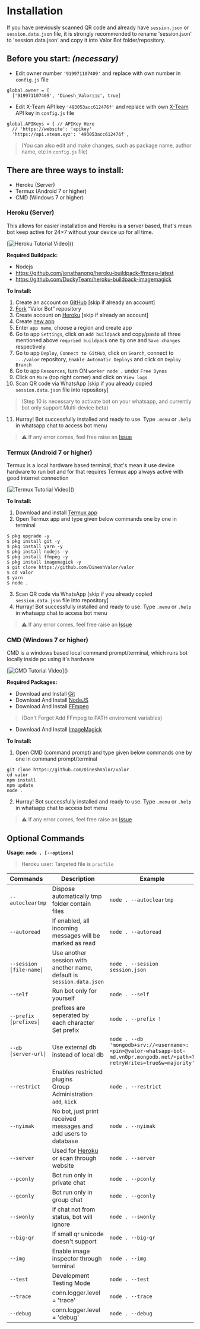 # Installation

If you have previously scanned QR code and already have `session.json` or `session.data.json` file, it is strongly recommended to rename 'session.json' to 'session.data.json' and copy it into Valor Bot folder/repository.

## Before you start: **_(necessary)_**

- Edit owner number `'919971107409'` and replace with own number in `config.js` file
```
global.owner = [
  ['919971107409', 'Dinesh_Valor🇮🇳', true]
```
- Edit X-Team API key `'493053acc612476f'` and replace with own [X-Team](https://api.xteam.xyz/register) API key in `config.js` file
```
global.APIKeys = { // APIKey Here
  // 'https://website': 'apikey'
  'https://api.xteam.xyz': '493053acc612476f',
```
> (You can also edit and make changes, such as  package name, author name, etc in `config.js` file)

## There are three ways to install:
- Heroku (Server)
- Termux (Android 7 or higher)
- CMD (Windows 7 or higher)

### Heroku (Server)

This allows for easier installation and Heroku is a server based, that's mean bot keep active for 24×7 without your device up for all time.

[![Heroku Tutorial Video](https://img.shields.io/badge/Heroku-Tutorial_Video_(upload_soon)-red?logo=heroku)]()

**Required Buildpack:**
- Nodejs
- https://github.com/jonathanong/heroku-buildpack-ffmpeg-latest
- https://github.com/DuckyTeam/heroku-buildpack-imagemagick

**To Install:**

1. Create an account on [GitHub](https://github.com/signup) [skip if already an account]
2. [Fork](https://github.com/DineshValor/valor/fork) “Valor Bot” repository
3. Create account on [Heroku](https://signup.heroku.com/) [skip if already an account]
4. Create [new app](https://dashboard.heroku.com/new-app)
5. Enter `app name`, choose a region and create app
6. Go to app `Settings`, click on `Add buildpack` and copy/paste all three mentioned above `requried buildpack` one by one and `Save changes` respectively
7. Go to app `Deploy`, `Connect to GitHub`, click on `Search`, connect to `.../valor` repository, `Enable Automatic Deploys` and click on `Deploy Branch`
8. Go to app `Resources`, turn ON `worker node .` under `Free Dynos`
9. Click on `More` (top right corner) and click on `View logs`
10. Scan QR code via WhatsApp [skip if you already copied `session.data.json` file into repository]
> (Step 10 is necessary to activate bot on your whatsapp, and currently bot only support Multi-device beta)
11. Hurray! Bot successfully installed and ready to use. Type `.menu` or `.help` in whatsapp chat to access bot menu
> ⚠️ If any error comes, feel free raise an [Issue](https://github.com/DineshValor/valor/issues)

### Termux (Android 7 or higher)

Termux is a local hardware based terminal, that's mean it use device hardware to run bot and for that requires Termux app always active with good internet connection

[![Termux Tutorial Video](https://img.shields.io/badge/Termux-Tutorial_Video_(upload_soon)-red?logo=powershell)]()

**To Install:**

1. Download and install [Termux app](https://github.com/termux/termux-app/releases/download/v0.118.0/termux-app_v0.118.0+github-debug_universal.apk)
2. Open Termux app and type given below commands one by one in terminal
```
$ pkg upgrade -y
$ pkg install git -y
$ pkg install yarn -y
$ pkg install nodejs -y
$ pkg install ffmpeg -y
$ pkg install imagemagick -y
$ git clone https://github.com/DineshValor/valor
$ cd valor
$ yarn
$ node .
```
3. Scan QR code via WhatsApp [skip if you already copied `session.data.json` file into repository]
4. Hurray! Bot successfully installed and ready to use. Type `.menu` or `.help` in whatsapp chat to access bot menu
>⚠️ If any error comes, feel free raise an [Issue](https://github.com/DineshValor/valor/issues)

### CMD (Windows 7 or higher)

CMD is a windows based local command prompt/terminal, which runs bot locally inside pc using it's hardware

[![CMD Tutorial Video](https://img.shields.io/badge/CMD-Tutorial_Video_(upload_soon)-red?logo=powershell)]()

**Required Packages:**

- Download and Install [Git](https://git-scm.com/downloads)
- Download And Install [NodeJS](https://nodejs.org/en/download/)
- Download And Install [FFmpeg](https://ffmpeg.org/download.html)
> (Don't Forget Add FFmpeg to PATH enviroment variables)
- Download And Install [ImageMagick](https://imagemagick.org/script/download.php)

**To Install:**

1. Open CMD (command prompt) and type given below commands one by one in command prompt/terminal
```
git clone https://github.com/DineshValor/valor
cd valor
npm install
npm update
node .
```
2. Hurray! Bot successfully installed and ready to use. Type `.menu` or `.help` in whatsapp chat to access bot menu
> ⚠️ If any error comes, feel free raise an [Issue](https://github.com/DineshValor/valor/issues)

## Optional Commands

**Usage: `node . [--options]`**

> Heroku user: Targeted file is `procfile`

| Commands                | Description                                                           | Example
|:------------------------|-----------------------------------------------------------------------|-------------------------------
| `--autocleartmp`        | Dispose automatically tmp folder contain files                        | `node . --autocleartmp`
| `--autoread`            | If enabled, all incoming messages will be marked as read              | `node . --autoread`
| `--session [file-name]` | Use another session with another name, default is `session.data.json` | `node . --session session.json`
| `--self`                | Run bot only for yourself                                             | `node . --self`
| `--prefix [prefixes]`   | prefixes are seperated by each character Set prefix                   | `node . --prefix !`
| `--db [server-url]`     | Use external db instead of local db                                   | `node . --db 'mongodb+srv://<username>:<pin>@valor-whatsapp-bot-md.vn0pr.mongodb.net/<path>?retryWrites=true&w=majority'` 
| `--restrict`            | Enables restricted plugins <br> Group Administration `add`, `kick`    | `node . --restrict`
| `--nyimak`              | No bot, just print received messages and add users to database        | `node . --nyimak`
| `--server`              | Used for [Heroku](https://heroku.com/) or scan through website        | `node . --server`
| `--pconly`              | Bot run only in private chat                                          | `node . --pconly`
| `--gconly`              | Bot run only in group chat                                            | `node . --gconly`
| `--swonly`              | If chat not from status, bot will ignore                              | `node . --swonly`
| `--big-qr`              | If small qr unicode doesn't support                                   | `node . --big-qr`
| `--img`                 | Enable image inspector through terminal                               | `node . --img`
| `--test`                | Development Testing Mode                                              | `node . --test`
| `--trace`               | conn.logger.level = 'trace'                                           | `node . --trace`
| `--debug`               | conn.logger.level = 'debug'                                           | `node . --debug`

